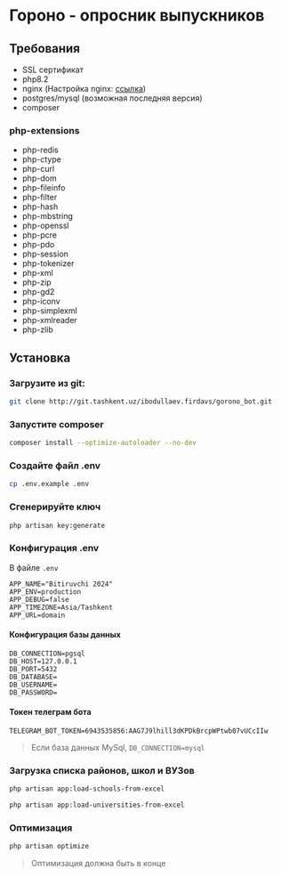 # Гороно - опросник выпускников

## Требования

- SSL сертификат
- php8.2
- nginx (Настройка nginx: <a href="https://laravel.com/docs/11.x/deployment#nginx">ссылка</a>)
- postgres/mysql (возможная последняя версия)
- composer

### php-extensions

- php-redis
- php-ctype
- php-curl
- php-dom
- php-fileinfo
- php-filter
- php-hash
- php-mbstring
- php-openssl
- php-pcre
- php-pdo
- php-session
- php-tokenizer
- php-xml
- php-zip
- php-gd2
- php-iconv
- php-simplexml
- php-xmlreader
- php-zlib

## Установка

### Загрузите из git:

```bash
git clone http://git.tashkent.uz/ibodullaev.firdavs/gorono_bot.git
```

### Запустите composer

```bash
composer install --optimize-autoloader --no-dev
```

### Создайте файл .env

```bash
cp .env.example .env
```

### Сгенерируйте ключ

```bash
php artisan key:generate
```

### Конфигурация .env

В файле `.env`

```dotenv
APP_NAME="Bitiruvchi 2024"
APP_ENV=production
APP_DEBUG=false
APP_TIMEZONE=Asia/Tashkent
APP_URL=domain
```

#### Конфигурация базы данных

```dotenv
DB_CONNECTION=pgsql
DB_HOST=127.0.0.1
DB_PORT=5432
DB_DATABASE=
DB_USERNAME=
DB_PASSWORD=
```

#### Токен телеграм бота

```dotnev
TELEGRAM_BOT_TOKEN=6943535856:AAG7J9lhill3dKPDkBrcpWPtwb07vUCcIIw
```

> Если база данных MySql, `DB_CONNECTION=mysql`

### Загрузка списка районов, школ и ВУЗов

```bash
php artisan app:load-schools-from-excel
```

```bash
php artisan app:load-universities-from-excel
```


### Оптимизация

```bash
php artisan optimize
```
> Оптимизация должна быть в конце
